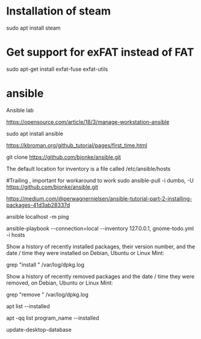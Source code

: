 # Installation of steam
sudo apt install steam

# Get support for exFAT instead of FAT
sudo apt-get install exfat-fuse exfat-utils

# ansible
Ansible lab

https://opensource.com/article/18/3/manage-workstation-ansible

sudo apt install ansible

https://kbroman.org/github_tutorial/pages/first_time.html

git clone https://github.com/bjonke/ansible.git

The default location for inventory is a file called /etc/ansible/hosts

#Trailing , important for workaround to work
sudo ansible-pull -i dumbo, -U https://github.com/bjonke/ansible.git

https://medium.com/@perwagnernielsen/ansible-tutorial-part-2-installing-packages-41d3ab28337d

ansible localhost -m ping

ansible-playbook --connection=local --inventory 127.0.0.1, gnome-todo.yml -i hosts

Show a history of recently installed packages, their version number, and the date / time they were installed on Debian, Ubuntu or Linux Mint:

grep "install " /var/log/dpkg.log

Show a history of recently removed packages and the date / time they were removed, on Debian, Ubuntu or Linux Mint:

grep "remove " /var/log/dpkg.log


apt list --installed

apt -qq list program_name --installed

update-desktop-database
